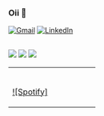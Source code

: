 ### Oii 👋

[![Gmail](https://img.shields.io/badge/-Gmail-%23333?style=for-the-badge&logo=gmail&logoColor=white)](mailto:larapalmeira38@gmail.com)
[![LinkedIn](https://img.shields.io/badge/-LinkedIn-%230077B5?style=for-the-badge&logo=linkedin&logoColor=white)](https://www.linkedin.com/in/lara-palmeira-679793303/)


<table width="100%"> 
  <tr>
  <td width="50%">

&nbsp; <br> [![Spotify]](https://open.spotify.com/playlist/0UMZlMhKrYQfIR9hoVfg3j)

  </td>
<div align="center">
  <a href="https://linktr.ee/laroquildes">
</div>
  
  ##
 
<div>  

  <a href="https://www.instagram.com/lrmrchs" target="_blank"><img src="https://img.shields.io/badge/-Instagram-%23E4405F?style=for-the-badge&logo=instagram&logoColor=white" target="_blank"></a>
 	<a href="https://www.twitch.tv/laroquildes" target="_blank"><img src="https://img.shields.io/badge/Twitch-9146FF?style=for-the-badge&logo=twitch&logoColor=white" target="_blank"></a>
   <a href="https://linktr.ee/laroquildes" target="_blank"><img src="https://img.shields.io/badge/linktree-1de9b6?style=for-the-badge&logo=linktree&logoColor=white"></a>
  
</div>

